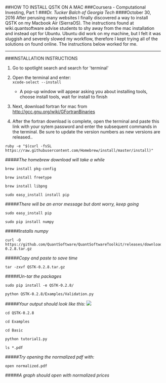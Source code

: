 ##HOW TO INSTALL QSTK ON A MAC
###Coursera - Computational Investing, Part 1
###*Dr. Tucker Balch of Georgia Tech*
####October 30, 2016
After perusing many websites I finally discovered a way to install
QSTK on my Macbook Air (SierraOS).  The instructions found at wiki.quantsoftware
advise students to shy away from the mac installation and instead
opt for Ubuntu. Ubuntu did work on my machine, but I felt it was sluggish and
severely slowed my workflow, therefore I kept trying all of the solutions on found
online. The instructions below worked for me.

-----------------------------------------------------------------
###INSTALLATION INSTRUCTIONS
1. Go to spotlight search and search for 'terminal'

2. Open the terminal and enter:  
```	xcode-select --install ```  
	* A pop-up window will appear asking you about installing tools, choose install tools, wait for install to finish

3. Next, download fortran for mac from http://gcc.gnu.org/wiki/GFortranBinaries

4. After the fortran download is complete, open the terminal and paste this link with your sytem password and enter the subsequent commands in the terminal. Be sure to update the version numbers as new versions are released..
```
ruby -e "$(curl -fsSL https://raw.githubusercontent.com/Homebrew/install/master/install)"
```
#####*The homebrew download will take a while*
```
brew install pkg-config
```
```
brew install freetype
```
```
brew install libpng
```
```
sudo easy_install install pip
```
#####*There will be an error message but dont worry, keep going*
```
sudo easy_install pip
```
```
sudo pip install numpy
```
#####*Installs numpy*
```
curl -O https://github.com/QuantSoftware/QuantSoftwareToolkit/releases/download/0.2.8/QSTK-0.2.8.tar.gz
```
#####*Copy and paste to save time*
```
tar -zxvf QSTK-0.2.8.tar.gz
```
#####*Un-tar the packages*
```
sudo pip install -e QSTK-0.2.8/
```
```
python QSTK-0.2.8/Examples/Validation.py
```

#####*Your output should look like this:*
![](https://cloud.githubusercontent.com/assets/7787405/19863916/73b63b38-9f6c-11e6-97ff-ab4bba6a19f3.png)

```
cd QSTK-0.2.8
```
```
cd Examples
```
```
cd Basic
```
```
python tutorial1.py
```
```
ls *.pdf
```
#####*Try opening the normalized pdf with:*
```
open normalized.pdf
```
#####*A graph should open with normalized prices*